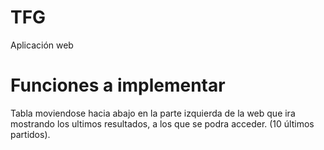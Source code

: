 TFG
===
Aplicación web

# Funciones a implementar

Tabla moviendose hacia abajo en la parte izquierda de la web que ira mostrando los ultimos resultados, a los que se podra acceder.
(10 últimos partidos).
